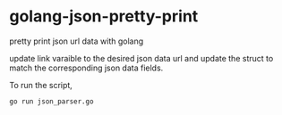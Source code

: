 # golang-json-pretty-print
pretty print json url data with golang

update link varaible to the desired json data url and update the struct to match the corresponding json data fields.

To run the script,
```
go run json_parser.go
```
